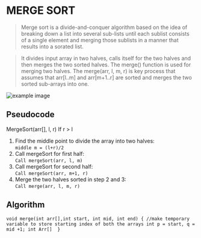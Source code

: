 # MERGE SORT 
>Merge sort is a divide-and-conquer algorithm based on the idea of breaking down a list into several sub-lists until each sublist consists  of a single element and merging those sublists in a manner that results into a sorated list.

>It divides input array in two halves, calls itself for the two halves and then merges the two sorted halves. The merge() function is used for merging two halves. The merge(arr, l, m, r) is key process that assumes that arr[l..m] and arr[m+1..r] are sorted and merges the two sorted sub-arrays into one.
 
 ![example image](https://github.com/avikjain02/5-lang-polyglot/blob/master/Images/mergesort.jpg)

## Pseudocode
MergeSort(arr[], l,  r)
If r > l
1. Find the middle point to divide the array into two halves:<br>
`middle m = (l+r)/2`
2. Call mergeSort for first half:<br>
`Call mergeSort(arr, l, m)`
3. Call mergeSort for second half:<br>
`Call mergeSort(arr, m+1, r)`
4. Merge the two halves sorted in step 2 and 3:<br>
`Call merge(arr, l, m, r)`

## Algorithm
`void merge(int arr[],int start, int mid, int end)
    {
    //make temporary variable to store starting index of both the arrays
    int p = start, q = mid +1;
    int Arr[] 
    }
`
